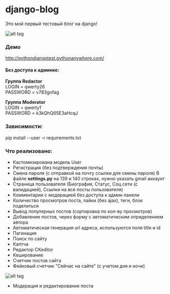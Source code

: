 # django-blog

Это мой первый тестовый блог на django!

![alt tag](https://github.com/pro100git/django-blog/blob/main/Screenshot/Screenshot.png "django blog")​

### Демо
http://pythondjangotest.pythonanywhere.com/<br/>

#### Без доступа к админке:
**Группа Redactor**<br/>
LOGIN = qwerty26<br/>
PASSWORD = v783gofag

**Группа Moderator**<br/>
LOGIN = qwerty1<br/>
PASSWORD = k3kQhQ65E3aHcqJ

### Зависимости:
pip install --user -r requirements.txt

### Что реализовано:
* Кастомизирована модель User 
* Регистрация (без подтверждения почты)
* Смена пароля (с отправкой на почту ссылки для смены пароля)
В файле **settings.py** на 139 и 140 строках, нужно указать gmail аккаунт
* Страница пользователя (Биография, Статус, Соц.сети (с валидацией), Ссылки на все посты пользователя)
* Комментарии с модерацией без доступа к админ панели
* Количество просмотров поста, лайки (без ajax), теги, блок поделиться
* Вывод популярных постов (сортировка по кол-ву просмотров)
* Добавление постов, через форму с автоматическим определением автора
* Автоматическая генерация url адреса, используются поля title и id
* Пагинация
* Поиск по сайту
* Каптча
* Редактор CKeditor
* Кеширование
* Счетчик постов сайта
* Фейковый счетчик "Сейчас на сайте" (c учетом дня и ночи)

![alt tag](https://github.com/pro100git/django-blog/blob/main/Screenshot/fake_user.png "django blog")​
* Модерация и редактирование поста

